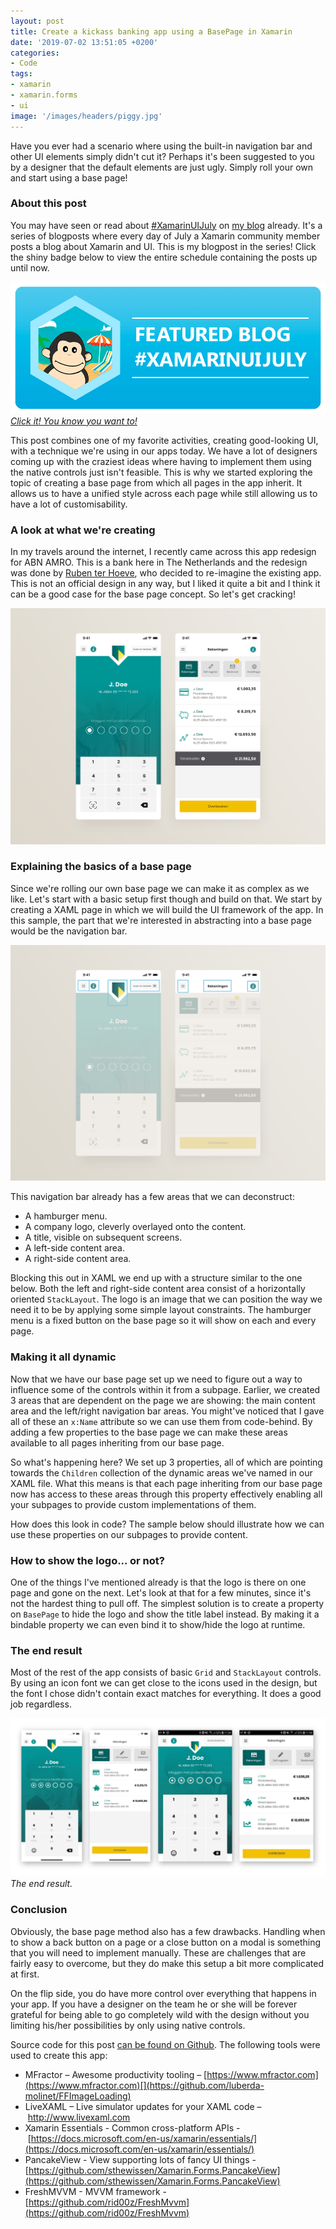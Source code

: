 ```yaml
---
layout: post
title: Create a kickass banking app using a BasePage in Xamarin
date: '2019-07-02 13:51:05 +0200'
categories:
- Code
tags:
- xamarin
- xamarin.forms
- ui
image: '/images/headers/piggy.jpg'
---
```


Have you ever had a scenario where using the built-in navigation bar and other UI elements simply didn't cut it? Perhaps it's been suggested to you by a designer that the default elements are just ugly. Simply roll your own and start using a base page! 

### About this post

You may have seen or read about [#XamarinUIJuly](https://twitter.com/search?f=tweets&vertical=default&q=%23XamarinUIJuly&src=typd) on [my blog](https://www.thewissen.io/introducing-xamarin-ui-july/) already. It's a series of blogposts where every day of July a Xamarin community member posts a blog about Xamarin and UI. This is my blogpost in the series! Click the shiny badge below to view the entire schedule containing the posts up until now.

[![](/images/posts/xamuijuly-1.png)
*Click it! You know you want to!*](https://www.thewissen.io/introducing-xamarin-ui-july#schedule)

This post combines one of my favorite activities, creating good-looking UI, with a technique we're using in our apps today. We have a lot of designers coming up with the craziest ideas where having to implement them using the native controls just isn't feasible. This is why we started exploring the topic of creating a base page from which all pages in the app inherit. It allows us to have a unified style across each page while still allowing us to have a lot of customisability.

### A look at what we're creating

In my travels around the internet, I recently came across this app redesign for ABN AMRO. This is a bank here in The Netherlands and the redesign was done by [Ruben ter Hoeve](https://dribbble.com/shots/6612733-Daily-UI-ABN-AMRO-redesign), who decided to re-imagine the existing app. This is not an official design in any way, but I liked it quite a bit and I think it can be a good case for the base page concept. So let's get cracking!

![](/images/posts/dribbble_dailyui_abn_amro_redesign.png)

### Explaining the basics of a base page

Since we're rolling our own base page we can make it as complex as we like. Let's start with a basic setup first though and build on that. We start by creating a XAML page in which we will build the UI framework of the app. In this sample, the part that we're interested in abstracting into a base page would be the navigation bar.

![](/images/posts/image-1.png)

This navigation bar already has a few areas that we can deconstruct:

*   A hamburger menu.
*   A company logo, cleverly overlayed onto the content.
*   A title, visible on subsequent screens.
*   A left-side content area.
*   A right-side content area.

Blocking this out in XAML we end up with a structure similar to the one below. Both the left and right-side content area consist of a horizontally oriented `StackLayout`. The logo is an image that we can position the way we need it to be by applying some simple layout constraints. The hamburger menu is a fixed button on the base page so it will show on each and every page.

<script src="https://gist.github.com/sthewissen/6d0d7c07858cc9c5ca8b18827d1eaf95.js"></script>

### Making it all dynamic

Now that we have our base page set up we need to figure out a way to influence some of the controls within it from a subpage. Earlier, we created 3 areas that are dependent on the page we are showing: the main content area and the left/right navigation bar areas. You might've noticed that I gave all of these an `x:Name` attribute so we can use them from code-behind. By adding a few properties to the base page we can make these areas available to all pages inheriting from our base page.

<script src="https://gist.github.com/sthewissen/c5cdc5f25efacaa8f12efab2af4d9d57.js"></script>

So what's happening here? We set up 3 properties, all of which are pointing towards the `Children` collection of the dynamic areas we've named in our XAML file. What this means is that each page inheriting from our base page now has access to these areas through this property effectively enabling all your subpages to provide custom implementations of them.

How does this look in code? The sample below should illustrate how we can use these properties on our subpages to provide content.

<script src="https://gist.github.com/sthewissen/1892f17f9f3c392ff9fc4f5b0957c410.js"></script>

### How to show the logo... or not?

One of the things I've mentioned already is that the logo is there on one page and gone on the next. Let's look at that for a few minutes, since it's not the hardest thing to pull off. The simplest solution is to create a property on `BasePage` to hide the logo and show the title label instead. By making it a bindable property we can even bind it to show/hide the logo at runtime. 

<script src="https://gist.github.com/sthewissen/ef912df35eb1d56389ba88a61d302dd5.js"></script>

### The end result

Most of the rest of the app consists of basic `Grid` and `StackLayout` controls. By using an icon font we can get close to the icons used in the design, but the font I chose didn't contain exact matches for everything. It does a good job regardless.

![](/images/posts/combined.jpg)
*The end result.*

### Conclusion

Obviously, the base page method also has a few drawbacks. Handling when to show a back button on a page or a close button on a modal is something that you will need to implement manually. These are challenges that are fairly easy to overcome, but they do make this setup a bit more complicated at first.

On the flip side, you do have more control over everything that happens in your app. If you have a designer on the team he or she will be forever grateful for being able to go completely wild with the design without you limiting his/her possibilities by only using native controls.

Source code for this post [can be found on Github](https://github.com/sthewissen/KickassUI.Banking). The following tools were used to create this app:

*   MFractor &ndash; Awesome productivity tooling – [https://www.mfractor.com](https://www.mfractor.com)[](https://github.com/luberda-molinet/FFImageLoading)
*   LiveXAML – Live simulator updates for your XAML code – [http://www.](http://www.livexaml.com/)[l](http://www.livexaml.com/)[ivexaml.com](http://www.livexaml.com/)[](https://github.com/martijn00/LottieXamarin)
*   Xamarin Essentials - Common cross-platform APIs - [https://docs.microsoft.com/en-us/xamarin/essentials/](https://docs.microsoft.com/en-us/xamarin/essentials/)
*   PancakeView - View supporting lots of fancy UI things - [https://github.com/sthewissen/Xamarin.Forms.PancakeView](https://github.com/sthewissen/Xamarin.Forms.PancakeView)
*   FreshMVVM - MVVM framework - [https://github.com/rid00z/FreshMvvm](https://github.com/rid00z/FreshMvvm)